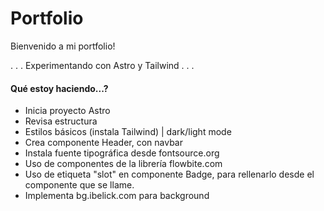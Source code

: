 # Portfolio

Bienvenido a mi portfolio!

. . . Experimentando con Astro y Tailwind . . .

#### Qué estoy haciendo...?

- Inicia proyecto Astro
- Revisa estructura
- Estilos básicos (instala Tailwind) | dark/light mode
- Crea componente Header, con navbar
- Instala fuente tipográfica desde fontsource.org
- Uso de componentes de la librería flowbite.com
- Uso de etiqueta "slot" en componente Badge, para rellenarlo desde el componente que se llame.
- Implementa bg.ibelick.com para background
